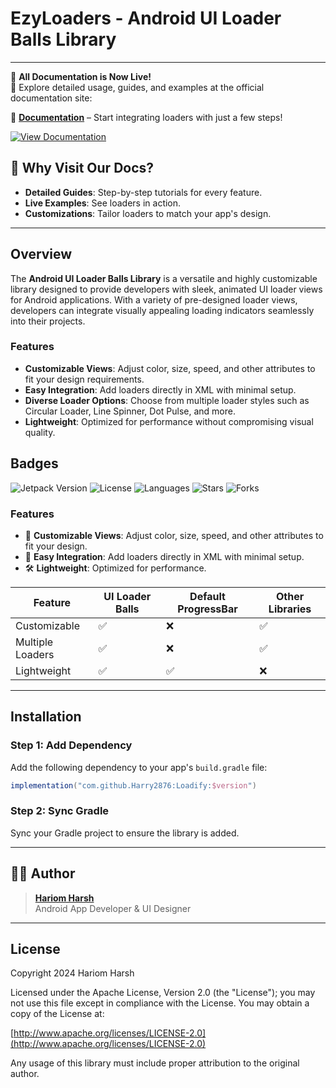 # EzyLoaders - Android UI Loader Balls Library

---

🎉 **All Documentation is Now Live!**  
🚀 Explore detailed usage, guides, and examples at the official documentation site:  

📖 **[Documentation](https://loadify-docs.vercel.app/)** – Start integrating loaders with just a few steps!  

[![View Documentation](https://github.com/user-attachments/assets/4ab92de0-7ac1-48b0-99a6-1ba0bf67eb33)](https://loadify-docs.vercel.app/)

## 📝 Why Visit Our Docs?

- **Detailed Guides**: Step-by-step tutorials for every feature.
- **Live Examples**: See loaders in action.
- **Customizations**: Tailor loaders to match your app's design.

---

## Overview

The **Android UI Loader Balls Library** is a versatile and highly customizable library designed to provide developers with sleek, animated UI loader views for Android applications. With a variety of pre-designed loader views, developers can integrate visually appealing loading indicators seamlessly into their projects.


### Features

- **Customizable Views**: Adjust color, size, speed, and other attributes to fit your design requirements.
- **Easy Integration**: Add loaders directly in XML with minimal setup.
- **Diverse Loader Options**: Choose from multiple loader styles such as Circular Loader, Line Spinner, Dot Pulse, and more.
- **Lightweight**: Optimized for performance without compromising visual quality.

## Badges

![Jetpack Version](https://img.shields.io/badge/Jetpack-1.0.6-brightgreen) ![License](https://img.shields.io/badge/License-Apache%202.0-blue) ![Languages](https://img.shields.io/github/languages/top/Harry2876/Loadify) ![Stars](https://img.shields.io/github/stars/Harry2876/Loadify?style=social) ![Forks](https://img.shields.io/github/forks/Harry2876/Loadify?style=social)


### Features
- 🚀 **Customizable Views**: Adjust color, size, speed, and other attributes to fit your design.
- 🎨 **Easy Integration**: Add loaders directly in XML with minimal setup.
- 🛠️ **Lightweight**: Optimized for performance.


| Feature               | UI Loader Balls | Default ProgressBar | Other Libraries |
|-----------------------|-----------------|---------------------|-----------------|
| Customizable          | ✅              | ❌                  | ✅              |
| Multiple Loaders      | ✅              | ❌                  | ✅              |
| Lightweight           | ✅              | ✅                  | ❌              |

---

## Installation

### Step 1: Add Dependency

Add the following dependency to your app's `build.gradle` file:

```gradle
implementation("com.github.Harry2876:Loadify:$version")
```


### Step 2: Sync Gradle

Sync your Gradle project to ensure the library is added.

---

## 👨‍💻 Author
> [**Hariom Harsh**](https://github.com/Harry2876)  
> Android App Developer & UI Designer  

---

## License
Copyright 2024 Hariom Harsh

Licensed under the Apache License, Version 2.0 (the "License");
you may not use this file except in compliance with the License.
You may obtain a copy of the License at:

[http://www.apache.org/licenses/LICENSE-2.0](http://www.apache.org/licenses/LICENSE-2.0)

Any usage of this library must include proper attribution to the original author.
